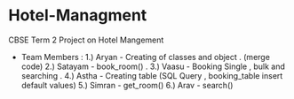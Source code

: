 # Hotel-Managment
CBSE Term 2 Project on Hotel Mangement
* Team Members :
  1.) Aryan - Creating of classes and object . (merge code)
  2.) Satayam - book_room() .
  3.) Vaasu -  Booking Single , bulk  and searching .
  4.) Astha - Creating table (SQL Query , booking_table insert default values) 
  5.) Simran - get_room()
  6.) Arav - search()
